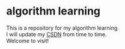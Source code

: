 # algorithm learning
This is a repository for my algorithm learning.   
I will update my [CSDN](http://blog.csdn.net/BlueBlueSkyZ) from time to time.   
Welcome to visit!
